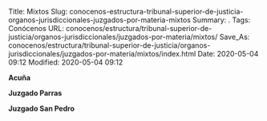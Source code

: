 Title: Mixtos
Slug: conocenos-estructura-tribunal-superior-de-justicia-organos-jurisdiccionales-juzgados-por-materia-mixtos
Summary: .
Tags: Conócenos
URL: conocenos/estructura/tribunal-superior-de-justicia/organos-jurisdiccionales/juzgados-por-materia/mixtos/
Save_As: conocenos/estructura/tribunal-superior-de-justicia/organos-jurisdiccionales/juzgados-por-materia/mixtos/index.html
Date: 2020-05-04 09:12
Modified: 2020-05-04 09:12



**Acuña**

**Juzgado Parras**

**Juzgado San Pedro**



